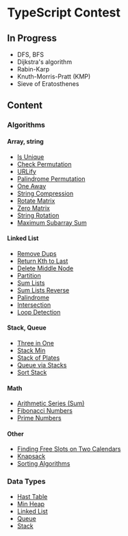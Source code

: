 # TypeScript Contest

## In Progress

- DFS, BFS
- Dijkstra's algorithm
- Rabin-Karp
- Knuth-Morris-Pratt (KMP)
- Sieve of Eratosthenes

## Content

### Algorithms

#### Array, string

- [Is Unique](./src/algorithms/containsAllUniqueChars)
- [Check Permutation](./src/algorithms/checkStringsForPerm)
- [URLify](./src/algorithms/replaceAllSpaces)
- [Palindrome Permutation](./src/algorithms/isPalindromePerm)
- [One Away](./src/algorithms/checkChanges)
- [String Compression](./src/algorithms/stringCompression)
- [Rotate Matrix](./src/algorithms/rotateMatrix)
- [Zero Matrix](./src/algorithms/zeroMatrix)
- [String Rotation](./src/algorithms/stringRotation)
- [Maximum Subarray Sum](./src/algorithms/getMaxSubSum)

#### Linked List

- [Remove Dups](./src/algorithms/removeDuplicates)
- [Return Kth to Last](./src/algorithms/returnKthLast)
- [Delete Middle Node](./src/algorithms/deleteMiddleNode)
- [Partition](./src/algorithms/partition)
- [Sum Lists](./src/algorithms/sumLists)
- [Sum Lists Reverse](./src/algorithms/sumListsReverse)
- [Palindrome](./src/algorithms/listPalindrome)
- [Intersection](./src/algorithms/listIntersection)
- [Loop Detection](./src/algorithms/loopDetection)

#### Stack, Queue

- [Three in One](./src/dataTypes/ThreeStack)
- [Stack Min](./src/dataTypes/MinStack)
- [Stack of Plates](./src/dataTypes/SetStacks)
- [Queue via Stacks](./src/dataTypes/StackQueue)
- [Sort Stack](./src/algorithms/sortStack)

#### Math

- [Arithmetic Series (Sum)](./src/algorithms/getArithmeticSeries)
- [Fibonacci Numbers](./src/algorithms/getFibNum)
- [Prime Numbers](./src/algorithms/getPrimes)

#### Other

- [Finding Free Slots on Two Calendars](./src/algorithms/getMeetingWindows)
- [Knapsack](./src/algorithms/getMaxValKnapsack)
- [Sorting Algorithms](./src/algorithms/sortingAlgorithms)

### Data Types

- [Hast Table](./src/dataTypes/HashTable)
- [Min Heap](./src/dataTypes/MinHeap)
- [Linked List](./src/dataTypes/LinkedList)
- [Queue](./src/dataTypes/Queue)
- [Stack](./src/dataTypes/Stack)
